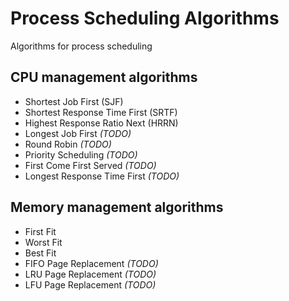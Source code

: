 # Process Scheduling Algorithms
Algorithms for process scheduling

## CPU management algorithms
 - Shortest Job First (SJF)
 - Shortest Response Time First (SRTF)
 - Highest Response Ratio Next (HRRN)
 - Longest Job First _(TODO)_
 - Round Robin _(TODO)_
 - Priority Scheduling _(TODO)_
 - First Come First Served _(TODO)_
 - Longest Response Time First _(TODO)_

## Memory management algorithms
 - First Fit
 - Worst Fit
 - Best Fit
 - FIFO Page Replacement _(TODO)_
 - LRU Page Replacement _(TODO)_
 - LFU Page Replacement _(TODO)_
